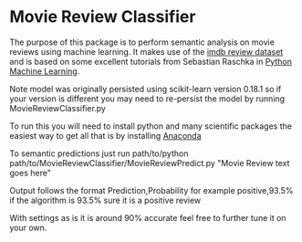 # Movie Review Classifier

The purpose of this package is to perform semantic analysis on movie reviews using machine learning. 
It makes use of the [imdb review dataset](http://ai.stanford.edu/~amaas/data/sentiment/) and is based on some excellent
tutorials from Sebastian Raschka in [Python Machine Learning](http://a.co/f2x2HuT).

Note model was originally persisted using scikit-learn version 0.18.1 so if your version is different
you may need to re-persist the model by running MovieReviewClassifier.py

To run this you will need to install python and many scientific packages the easiest
way to get all that is by installing [Anaconda](https://www.continuum.io/downloads)

To semantic predictions just run 
path/to/python path/to/MovieReviewClassifier/MovieReviewPredict.py "Movie Review text goes here"

Output follows the format Prediction,Probability for example positive,93.5% if the algorithm
is 93.5% sure it is a positive review

With settings as is it is around 90% accurate feel free to further tune it on your own.